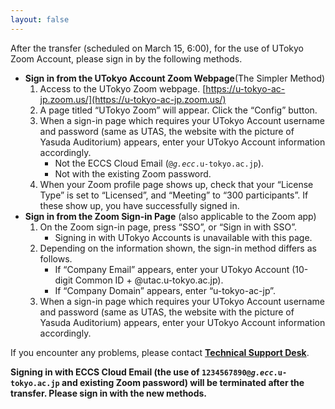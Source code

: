 ```yaml
---
layout: false
---
```


After the transfer (scheduled on March 15, 6:00), for the use of UTokyo Zoom Account, please sign in by the following methods.

- **Sign in from the UTokyo Account Zoom Webpage**(The Simpler Method)
    1. Access to the UTokyo Zoom webpage. [https://u-tokyo-ac-jp.zoom.us/](https://u-tokyo-ac-jp.zoom.us/)
    1. A page titled “UTokyo Zoom” will appear. Click the “Config” button.
    1. When a sign-in page which requires your UTokyo Account username and password (same as UTAS, the website with the picture of Yasuda Auditorium) appears, enter your UTokyo Account information accordingly.
        - Not the ECCS Cloud Email (<code>@<em>g.ecc</em>.u-tokyo.ac.jp</code>).
        - Not with the existing Zoom password.
    1. When your Zoom profile page shows up, check that your “License Type” is set to “Licensed”, and “Meeting” to “300 participants”. If these show up, you have successfully signed in.
- **Sign in from the Zoom Sign-in Page** (also applicable to the Zoom app)
    1. On the Zoom sign-in page, press “SSO”, or “Sign in with SSO”.
        - Signing in with UTokyo Accounts is unavailable with this page.
    1. Depending on the information shown, the sign-in method differs as follows.
        - If “Company Email” appears, enter your UTokyo Account (10-digit Common ID + @utac.u-tokyo.ac.jp).
        - If “Company Domain” appears, enter “u-tokyo-ac-jp”.
    1. When a sign-in page which requires your UTokyo Account username and password (same as UTAS, the website with the picture of Yasuda Auditorium) appears, enter your UTokyo Account information accordingly.

If you encounter any problems, please contact **[Technical Support Desk](/en/support/)**.

**Signing in with ECCS Cloud Email (the use of <code>1234567890@<em>g.ecc</em>.u-tokyo.ac.jp</code> and existing Zoom password) will be terminated after the transfer. Please sign in with the new methods.**
